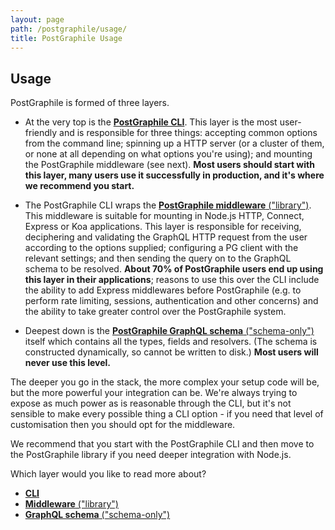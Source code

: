 ```yaml
---
layout: page
path: /postgraphile/usage/
title: PostGraphile Usage
---
```


## Usage

PostGraphile is formed of three layers.

* At the very top is the [**PostGraphile CLI**](/postgraphile/usage-cli/).
  This layer is the most user-friendly and is responsible for three things: accepting common options from the command line; spinning up a HTTP server (or a cluster of them, or none at all depending on what options you're using); and mounting the PostGraphile middleware (see next). **Most users should start with this layer, many users use it successfully in production, and it's where we recommend you start.**


* The PostGraphile CLI wraps the [**PostGraphile middleware**
  ("library")](/postgraphile/usage-library/). This middleware is suitable for
  mounting in Node.js HTTP, Connect, Express or Koa applications. This layer is
  responsible for receiving, deciphering and validating the GraphQL HTTP
  request from the user according to the options supplied; configuring a PG
  client with the relevant settings; and then sending the query on to the
  GraphQL schema to be resolved. **About 70% of PostGraphile users end up using
  this layer in their applications**; reasons to use this over the CLI include
  the ability to add Express middlewares before PostGraphile (e.g. to perform
  rate limiting, sessions, authentication and other concerns) and the ability
  to take greater control over the PostGraphile system.


* Deepest down is the [**PostGraphile GraphQL schema**
  ("schema-only")](/postgraphile/usage-schema/) itself which contains all the
  types, fields and resolvers. (The schema is constructed dynamically, so
  cannot be written to disk.) **Most users will never use this level.**

The deeper you go in the stack, the more complex your setup code will be, but
the more powerful your integration can be. We're always trying to expose as
much power as is reasonable through the CLI, but it's not sensible to make
every possible thing a CLI option - if you need that level of customisation
then you should opt for the middleware.

We recommend that you start with the PostGraphile CLI and then move to the
PostGraphile library if you need deeper integration with Node.js.

Which layer would you like to read more about?

* [**CLI**](/postgraphile/usage-cli/)
* [**Middleware** ("library")](/postgraphile/usage-library/)
* [**GraphQL schema** ("schema-only")](/postgraphile/usage-schema/)

